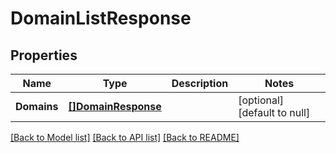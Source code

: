 # DomainListResponse

## Properties
Name | Type | Description | Notes
------------ | ------------- | ------------- | -------------
**Domains** | [**[]DomainResponse**](DomainResponse.md) |  | [optional] [default to null]

[[Back to Model list]](../README.md#documentation-for-models) [[Back to API list]](../README.md#documentation-for-api-endpoints) [[Back to README]](../README.md)

